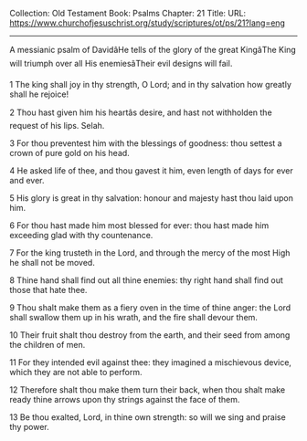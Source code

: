 Collection: Old Testament
Book: Psalms
Chapter: 21
Title: 
URL: https://www.churchofjesuschrist.org/study/scriptures/ot/ps/21?lang=eng

---

A messianic psalm of DavidâHe tells of the glory of the great KingâThe King will triumph over all His enemiesâTheir evil designs will fail.

1 The king shall joy in thy strength, O Lord; and in thy salvation how greatly shall he rejoice!

2 Thou hast given him his heartâs desire, and hast not withholden the request of his lips. Selah.

3 For thou preventest him with the blessings of goodness: thou settest a crown of pure gold on his head.

4 He asked life of thee, and thou gavest it him, even length of days for ever and ever.

5 His glory is great in thy salvation: honour and majesty hast thou laid upon him.

6 For thou hast made him most blessed for ever: thou hast made him exceeding glad with thy countenance.

7 For the king trusteth in the Lord, and through the mercy of the most High he shall not be moved.

8 Thine hand shall find out all thine enemies: thy right hand shall find out those that hate thee.

9 Thou shalt make them as a fiery oven in the time of thine anger: the Lord shall swallow them up in his wrath, and the fire shall devour them.

10 Their fruit shalt thou destroy from the earth, and their seed from among the children of men.

11 For they intended evil against thee: they imagined a mischievous device, which they are not able to perform.

12 Therefore shalt thou make them turn their back, when thou shalt make ready thine arrows upon thy strings against the face of them.

13 Be thou exalted, Lord, in thine own strength: so will we sing and praise thy power.
